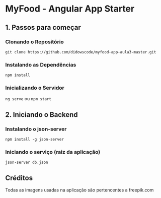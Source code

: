 # MyFood - Angular App Starter

## 1. Passos para começar

### Clonando o Repositório

`git clone https://github.com/didowscode/myfood-app-aula3-master.git`

### Instalando as Dependências

`npm install`

### Inicializando o Servidor

`ng serve` ou `npm start`

## 2. Iniciando o Backend

### Instalando o json-server

`npm install -g json-server`

### Iniciando o serviço (raiz da aplicação)

`json-server db.json`

## Créditos

Todas as imagens usadas na aplicação são pertencentes a freepik.com
